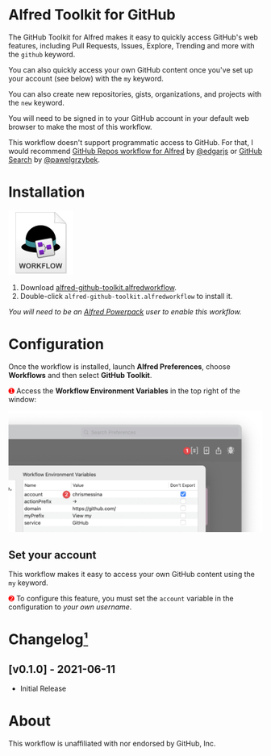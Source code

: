 # Alfred Toolkit for GitHub

The GitHub Toolkit for Alfred makes it easy to quickly access GitHub's web features, including Pull Requests, Issues, Explore, Trending and more with the `github` keyword.

You can also quickly access your own GitHub content once you've set up your account (see below) with the `my` keyword.

You can also create new repositories, gists, organizations, and projects with the `new` keyword.

You will need to be signed in to your GitHub account in your default web browser to make the most of this workflow.

This workflow doesn't support programmatic access to GitHub. For that, I would recommend [GitHub Repos workflow for Alfred](https://github.com/edgarjs/alfred-github-repos) by [@edgarjs](https://github.com/edgarjs) or [GitHub Search](https://github.com/pawelgrzybek/alfred-github-search) by [@pawelgrzybek](https://github.com/pawelgrzybek/).

# Installation

<a href="https://github.com/chrismessina/alfred-github-toolkit/releases/latest"><img src="./assets/icon-workflow.png" alt="Workflow File Icon" width="128" height="128"></a>

1. Download [alfred-github-toolkit.alfredworkflow](https://github.com/chrismessina/alfred-github-toolkit/releases/latest).
2. Double-click `alfred-github-toolkit.alfredworkflow` to install it.

_You will need to be an [Alfred Powerpack](https://www.alfredapp.com/powerpack/) user to enable this workflow._

# Configuration

Once the workflow is installed, launch **Alfred Preferences**, choose **Workflows** and then select **GitHub Toolkit**.

<span style="color:red;">➊</span> Access the **Workflow Environment Variables** in the top right of the window:

<img src="./assets/workflow-config.png" alt="How to access the Alfred Workflow Environment Variables">

## Set your account

This workflow makes it easy to access your own GitHub content using the `my` keyword.

<span style="color:red;">➋</span> To configure this feature, you must set the `account` variable in the configuration to *your own username*.

# Changelog[¹](https://keepachangelog.com/)

## [v0.1.0] - 2021-06-11
- Initial Release

# About

This workflow is unaffiliated with nor endorsed by GitHub, Inc.
